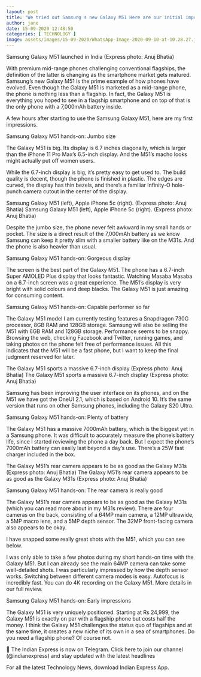 ```yaml
---
layout: post
title: "We tried out Samsung s new Galaxy M51 Here are our initial impressions"
author: jane 
date: 15-09-2020 12:48:50 
categories: [ TECHNOLOGY ] 
image: assets/images/15-09-2020/WhatsApp-Image-2020-09-10-at-10.28.27.jpeg
---
```

Samsung Galaxy M51 launched in India (Express photo: Anuj Bhatia)

With premium mid-range phones challenging conventional flagships, the definition of the latter is changing as the smartphone market gets matured. Samsung’s new Galaxy M51 is the prime example of how phones have evolved. Even though the Galaxy M51 is marketed as a mid-range phone, the phone is nothing less than a flagship. In fact, the Galaxy M51 is everything you hoped to see in a flagship smartphone and on top of that is the only phone with a 7,000mAh battery inside.

A few hours after starting to use the Samsung Galaxy M51, here are my first impressions.

Samsung Galaxy M51 hands-on: Jumbo size

The Galaxy M51 is big. Its display is 6.7 inches diagonally, which is larger than the iPhone 11 Pro Max’s 6.5-inch display. And the M51’s macho looks might actually put off women users.

While the 6.7-inch display is big, it’s pretty easy to get used to. The build quality is decent, though the phone is finished in plastic. The edges are curved, the display has thin bezels, and there’s a familiar Infinity-O hole-punch camera cutout in the center of the display.

Samsung Galaxy M51 (left), Apple iPhone 5c (right). (Express photo: Anuj Bhatia) Samsung Galaxy M51 (left), Apple iPhone 5c (right). (Express photo: Anuj Bhatia)

Despite the jumbo size, the phone never felt awkward in my small hands or pocket. The size is a direct result of the 7,000mAh battery as we know Samsung can keep it pretty slim with a smaller battery like on the M31s. And the phone is also heavier than usual.

Samsung Galaxy M51 hands-on: Gorgeous display

The screen is the best part of the Galaxy M51. The phone has a 6.7-inch Super AMOLED Plus display that looks fantastic. Watching Masaba Masaba on a 6.7-inch screen was a great experience. The M51’s display is very bright with solid colours and deep blacks. The Galaxy M51 is just amazing for consuming content.

Samsung Galaxy M51 hands-on: Capable performer so far

The Galaxy M51 model I am currently testing features a Snapdragon 730G processor, 8GB RAM and 128GB storage. Samsung will also be selling the M51 with 6GB RAM and 128GB storage. Performance seems to be snappy. Browsing the web, checking Facebook and Twitter, running games, and taking photos on the phone felt free of performance issues. All this indicates that the M51 will be a fast phone, but I want to keep the final judgment reserved for later.

The Galaxy M51 sports a massive 6.7-inch display (Express photo: Anuj Bhatia) The Galaxy M51 sports a massive 6.7-inch display (Express photo: Anuj Bhatia)

Samsung has been improving the user interface on its phones, and on the M51 we have got the OneUI 2.1, which is based on Android 10. It’s the same version that runs on other Samsung phones, including the Galaxy S20 Ultra.

Samsung Galaxy M51 hands-on: Plenty of battery

The Galaxy M51 has a massive 7000mAh battery, which is the biggest yet in a Samsung phone. It was difficult to accurately measure the phone’s battery life, since I started reviewing the phone a day back. But I expect the phone’s 7000mAh battery can easily last beyond a day’s use. There’s a 25W fast charger included in the box.

The Galaxy M51’s rear camera appears to be as good as the Galaxy M31s (Express photo: Anuj Bhatia) The Galaxy M51’s rear camera appears to be as good as the Galaxy M31s (Express photo: Anuj Bhatia)

Samsung Galaxy M51 hands-on: The rear camera is really good

The Galaxy M51’s rear camera appears to be as good as the Galaxy M31s (which you can read more about in my M31s review). There are four cameras on the back, consisting of a 64MP main camera, a 12MP ultrawide, a 5MP macro lens, and a 5MP depth sensor. The 32MP front-facing camera also appears to be okay.

I have snapped some really great shots with the M51, which you can see below.

I was only able to take a few photos during my short hands-on time with the Galaxy M51. But I can already see the main 64MP camera can take some well-detailed shots. I was particularly impressed by how the depth sensor works. Switching between different camera modes is easy. Autofocus is incredibly fast. You can do 4K recording on the Galaxy M51. More details in our full review.

Samsung Galaxy M51 hands-on: Early impressions

The Galaxy M51 is very uniquely positioned. Starting at Rs 24,999, the Galaxy M51 is exactly on par with a flagship phone but costs half the money. I think the Galaxy M51 challenges the status quo of flagships and at the same time, it creates a new niche of its own in a sea of smartphones. Do you need a flagship phone? Of course not.

📣 The Indian Express is now on Telegram. Click here to join our channel (@indianexpress) and stay updated with the latest headlines

For all the latest Technology News, download Indian Express App.